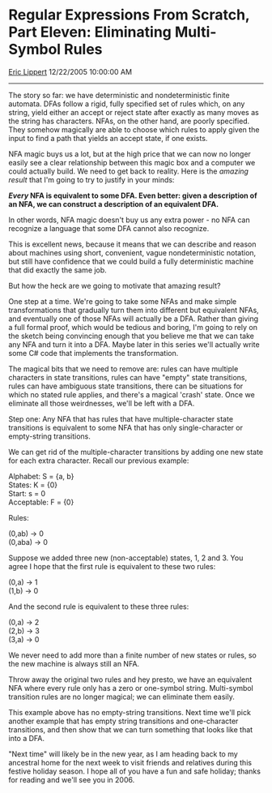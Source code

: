 <div id="page">

# Regular Expressions From Scratch, Part Eleven: Eliminating Multi-Symbol Rules

[Eric Lippert](https://social.msdn.microsoft.com/profile/Eric%20Lippert) 12/22/2005 10:00:00 AM

-----

<div id="content">

<div class="mine">

The story so far: we have deterministic and nondeterministic finite automata. DFAs follow a rigid, fully specified set of rules which, on any string, yield either an accept or reject state after exactly as many moves as the string has characters. NFAs, on the other hand, are poorly specified. They somehow magically are able to choose which rules to apply given the input to find a path that yields an accept state, if one exists.

NFA magic buys us a lot, but at the high price that we can now no longer easily see a clear relationship between this magic box and a computer we could actually build. We need to get back to reality. Here is the *amazing result* that I'm going to try to justify in your minds:

***Every* NFA is equivalent to some DFA. Even better: given a description of an NFA, we can construct a description of an equivalent DFA.**

In other words, NFA magic doesn't buy us any extra power - no NFA can recognize a language that some DFA cannot also recognize.

This is excellent news, because it means that we can describe and reason about machines using short, convenient, vague nondeterministic notation, but still have confidence that we could build a fully deterministic machine that did exactly the same job.

But how the heck are we going to motivate that amazing result?

One step at a time. We're going to take some NFAs and make simple transformations that gradually turn them into different but equivalent NFAs, and eventually one of those NFAs will actually be a DFA. Rather than giving a full formal proof, which would be tedious and boring, I'm going to rely on the sketch being convincing enough that you believe me that we can take any NFA and turn it into a DFA. Maybe later in this series we'll actually write some C\# code that implements the transformation.

The magical bits that we need to remove are: rules can have multiple characters in state transitions, rules can have "empty" state transitions, rules can have ambiguous state transitions, there can be situations for which no stated rule applies, and there's a magical 'crash' state. Once we eliminate all those weirdnesses, we'll be left with a DFA.

Step one: Any NFA that has rules that have multiple-character state transitions is equivalent to some NFA that has only single-character or empty-string transitions.

We can get rid of the multiple-character transitions by adding one new state for each extra character. Recall our previous example:

Alphabet: S = {<span class="code">a</span>, <span class="code">b</span>}  
States: K = {0}  
Start: s = 0  
Acceptable: F = {0}

Rules:

(0,<span class="code">ab</span>) → 0  
(0,<span class="code">aba</span>) → 0

Suppose we added three new (non-acceptable) states, 1, 2 and 3. You agree I hope that the first rule is equivalent to these two rules:

(0,<span class="code">a</span>) → 1  
(1,<span class="code">b</span>) → 0

And the second rule is equivalent to these three rules:

(0,<span class="code">a</span>) → 2  
(2,<span class="code">b</span>) → 3  
(3,<span class="code">a</span>) → 0  

We never need to add more than a finite number of new states or rules, so the new machine is always still an NFA.

Throw away the original two rules and hey presto, we have an equivalent NFA where every rule only has a zero or one-symbol string. Multi-symbol transition rules are no longer magical; we can eliminate them easily.

This example above has no empty-string transitions. Next time we'll pick another example that has empty string transitions and one-character transitions, and then show that we can turn something that looks like that into a DFA.

"Next time" will likely be in the new year, as I am heading back to my ancestral home for the next week to visit friends and relatives during this festive holiday season. I hope all of you have a fun and safe holiday; thanks for reading and we'll see you in 2006.

</div>

</div>

</div>

